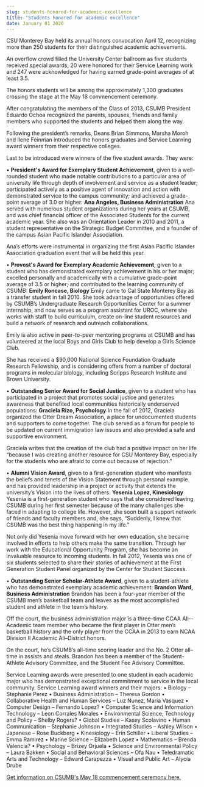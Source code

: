 ```yaml
---
slug: students-honored-for-academic-excellence
title: "Students honored for academic excellence"
date: January 01 2020
---
```


<p>CSU Monterey Bay held its annual honors convocation April 12, recognizing more than 250 students for their distinguished academic achievements.
</p><p>An overflow crowd filled the University Center ballroom as five students received special awards, 20 were honored for their Service Learning work and 247 were acknowledged for having earned grade-point averages of at least 3.5.
</p><p>The honors students will be among the approximately 1,300 graduates crossing the stage at the May 18 commencement ceremony.
</p><p>After congratulating the members of the Class of 2013, CSUMB President Eduardo Ochoa recognized the parents, spouses, friends and family members who supported the students and helped them along the way.
</p><p>Following the president’s remarks, Deans Brian Simmons, Marsha Moroh and Ilene Feinman introduced the honors graduates and Service Learning award winners from their respective colleges.
</p><p>Last to be introduced were winners of the five student awards. They were:
</p><p>• <strong>President's Award for Exemplary Student Achievement</strong>, given to a well-rounded student who made notable contributions to a particular area of university life through depth of involvement and service as a student leader; participated actively as a positive agent of innovation and action with demonstrated service to the campus community; and achieved a grade-point average of 3.0 or higher: <strong>Ana Angeles, Business Administration</strong> Ana served with numerous student organizations during her years at CSUMB, and was chief financial officer of the Associated Students for the current academic year. She also was an Orientation Leader in 2010 and 2011, a student representative on the Strategic Budget Committee, and a founder of the campus Asian Pacific Islander Association.
</p><p>Ana’s efforts were instrumental in organizing the first Asian Pacific Islander Association graduation event that will be held this year.
</p><p>• <strong>Provost's Award for Exemplary Academic Achievement</strong>, given to a student who has demonstrated exemplary achievement in his or her major; excelled personally and academically with a cumulative grade-point average of 3.5 or higher; and contributed to the learning community of CSUMB: <strong>Emily Roncase, Biology</strong> Emily came to Cal State Monterey Bay as a transfer student in fall 2010. She took advantage of opportunities offered by CSUMB’s Undergraduate Research Opportunities Center for a summer internship, and now serves as a program assistant for UROC, where she works with staff to build curriculum, create on-line student resources and build a network of research and outreach collaborations.
</p><p>Emily is also active in peer-to-peer mentoring programs at CSUMB and has volunteered at the local Boys and Girls Club to help develop a Girls Science Club.
</p><p>She has received a $90,000 National Science Foundation Graduate Research Fellowship, and is considering offers from a number of doctoral programs in molecular biology, including Scripps Research Institute and Brown University.
</p><p>• <strong>Outstanding Senior Award for Social Justice</strong>, given to a student who has participated in a project that promotes social justice and generates awareness that benefited local communities historically underserved populations: <strong>Graciela Rizo, Psychology</strong> In the fall of 2012, Graciela organized the Otter Dream Association, a place for undocumented students and supporters to come together. The club served as a forum for people to be updated on current immigration law issues and also provided a safe and supportive environment.
</p><p>Graciela writes that the creation of the club had a positive impact on her life “because I was creating another resource for CSU Monterey Bay, especially for the students who are afraid to come out because of rejection.”
</p><p>• <strong>Alumni Vision Award</strong>, given to a first-generation student who manifests the beliefs and tenets of the Vision Statement through personal example and has provided leadership in a project or activity that extends the university’s Vision into the lives of others: <strong>Yesenia Lopez, Kinesiology</strong> Yesenia is a first-generation student who says that she considered leaving CSUMB during her first semester because of the many challenges she faced in adapting to college life. However, she soon built a support network of friends and faculty members and, she says, “Suddenly, I knew that CSUMB was the best thing happening in my life.”
</p><p>Not only did Yesenia move forward with her own education, she became involved in efforts to help others make the same transition. Through her work with the Educational Opportunity Program, she has become an invaluable resource to incoming students. In fall 2012, Yesenia was one of six students selected to share their stories of achievement at the First Generation Student Panel organized by the Center for Student Success.
</p><p>• <strong>Outstanding Senior Scholar-Athlete Award</strong>, given to a student-athlete who has demonstrated exemplary academic achievement: <strong>Brandon Ward, Business Administration</strong> Brandon has been a four-year member of the CSUMB men’s basketball team and leaves as the most accomplished student and athlete in the team’s history.
</p><p>Off the court, the business administration major is a three–time CCAA All–-Academic team member who became the first player in Otter men’s basketball history and the only player from the CCAA in 2013 to earn NCAA Division II Academic All–District honors.
</p><p>On the court, he’s CSUMB’s all–time scoring leader and the No. 2 Otter all–time in assists and steals. Brandon has been a member of the Student-Athlete Advisory Committee, and the Student Fee Advisory Committee.
</p><p>Service Learning awards were presented to one student in each academic major who has demonstrated exceptional commitment to service in the local community. Service Learning award winners and their majors: • Biology – Stephanie Perez • Business Administration – Theresa Gordon • Collaborative Health and Human Services – Luz Nunez, Maria Vasquez • Computer Design – Fernando Lopez? • Computer Science and Information Technology – Leon Corrales Morales • Environmental Science, Technology and Policy – Shelby Rogers? • Global Studies – Kasey Scolavino • Human Communication – Stephanie Johnson • Integrated Studies – Ashley Wilson • Japanese – Rose Buckberg • Kinesiology – Erin Schiller • Liberal Studies – Emma Ramirez • Marine Science – Elizabeth Lopez • Mathematics – Brenda Valencia? • Psychology – Brizey Orjuela • Science and Environmental Policy – Laura Bakken • Social and Behavioral Sciences – Ofa Nau • Teledramatic Arts and Technology – Edward Carapezza • Visual and Public Art – Alycia Drube
</p><p><a href="http://csumb.edu/commencement">Get information on CSUMB's May 18 commencement ceremony here.</a>
</p><p> 
</p>
